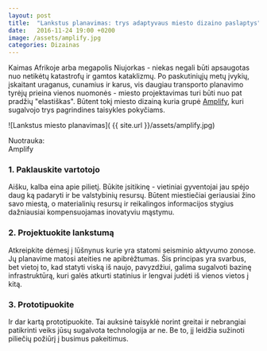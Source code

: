 ```yaml
---
layout: post
title:  "Lankstus planavimas: trys adaptyvaus miesto dizaino paslaptys"
date:   2016-11-24 19:00 +0200
image: /assets/amplify.jpg
categories: Dizainas
---
```

<p>
Kaimas Afrikoje arba megapolis Niujorkas - niekas negali būti apsaugotas nuo netikėtų katastrofų ir gamtos kataklizmų. Po paskutiniųjų metų įvykių, įskaitant uraganus, cunamius ir karus, vis daugiau transporto planavimo tyrėjų prieina vienos nuomonės - miesto projektavimas turi būti nuo pat pradžių "elastiškas". Būtent tokį miesto dizainą kuria grupė <a href="http://www.ideo.org/programs/amplify" target="_blank">Amplify</a>, kuri sugalvojo trys pagrindines taisykles pokyčiams.</p>

![Lankstus miesto planavimas]( {{ site.url }}/assets/amplify.jpg)
<div class="lighter smaller" style="margin:12px 0;">
Nuotrauka: <br />Amplify</div>

<h3>1. Paklauskite vartotojo</h3>
<p>
Aišku, kalba eina apie pilietį. Būkite įsitikinę - vietiniai gyventojai jau spėjo daug ką padaryti ir be valstybinių resursų. Būtent miestiečiai geriausiai žino savo miestą, o materialinių resursų ir reikalingos informacijos stygius dažniausiai kompensuojamas inovatyviu mąstymu.
</p>


<h3>2. Projektuokite lankstumą</h3>
<p>
Atkreipkite dėmesį į lūšnynus kurie yra statomi seisminio aktyvumo zonose. Jų planavime matosi ateities ne apibrėžtumas. Šis principas yra svarbus, bet vietoj to, kad statyti viską iš naujo, pavyzdžiui, galima sugalvoti bazinę infrastruktūrą, kuri galės atkurti statinius ir lengvai judėti iš vienos vietos į kitą.</p>

<h3>3. Prototipuokite </h3>
<p>
Ir dar kartą prototipuokite. Tai auksinė taisyklė norint greitai ir nebrangiai patikrinti veiks jūsų sugalvota technologija ar ne. Be to, jį leidžia sužinoti piliečių požiūrį į busimus pakeitimus.
</p>
